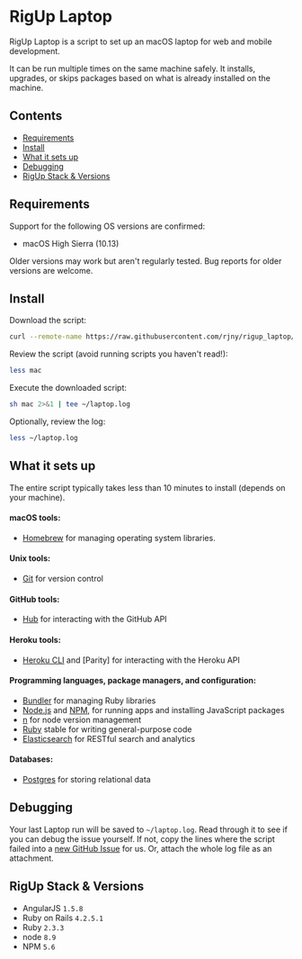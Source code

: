 RigUp Laptop
======

RigUp Laptop is a script to set up an macOS laptop for web and mobile development.

It can be run multiple times on the same machine safely.
It installs, upgrades, or skips packages
based on what is already installed on the machine.

Contents
--------
- [Requirements](#requirements)
- [Install](#install)
- [What it sets up](#what-it-sets-up)
- [Debugging](#debugging)
- [RigUp Stack & Versions](#rigup-stack--versions)

Requirements
------------

Support for the following OS versions are confirmed:

* macOS High Sierra (10.13)

Older versions may work but aren't regularly tested.
Bug reports for older versions are welcome.

Install
-------

Download the script:

```sh
curl --remote-name https://raw.githubusercontent.com/rjny/rigup_laptop/master/mac
```

Review the script (avoid running scripts you haven't read!):

```sh
less mac
```

Execute the downloaded script:

```sh
sh mac 2>&1 | tee ~/laptop.log
```

Optionally, review the log:

```sh
less ~/laptop.log
```

What it sets up
---------------

The entire script typically takes less than 10 minutes to install (depends on your machine).

#### macOS tools:

* [Homebrew] for managing operating system libraries.

[Homebrew]: http://brew.sh/

#### Unix tools:

* [Git] for version control

[Git]: https://git-scm.com/

#### GitHub tools:

* [Hub] for interacting with the GitHub API

[Hub]: http://hub.github.com/

#### Heroku tools:

* [Heroku CLI] and [Parity] for interacting with the Heroku API

[Heroku CLI]: https://devcenter.heroku.com/articles/heroku-cli

#### Programming languages, package managers, and configuration:

* [Bundler] for managing Ruby libraries
* [Node.js] and [NPM], for running apps and installing JavaScript packages
* [n] for node version management
* [Ruby] stable for writing general-purpose code
* [Elasticsearch] for RESTful search and analytics

[Bundler]: http://bundler.io/
[Node.js]: http://nodejs.org/
[n]: https://github.com/tj/n
[NPM]: https://www.npmjs.org/
[Ruby]: https://www.ruby-lang.org/en/
[Elasticsearch]: https://www.elastic.co/

#### Databases:

* [Postgres] for storing relational data

[Postgres]: http://www.postgresql.org/

Debugging
---------

Your last Laptop run will be saved to `~/laptop.log`.
Read through it to see if you can debug the issue yourself.
If not, copy the lines where the script failed into a
[new GitHub Issue](https://github.com/rjny/rigup_laptop/issues/new) for us.
Or, attach the whole log file as an attachment.

RigUp Stack & Versions
---------------

- AngularJS `1.5.8`
- Ruby on Rails `4.2.5.1`
- Ruby `2.3.3`
- node `8.9`
- NPM `5.6`
